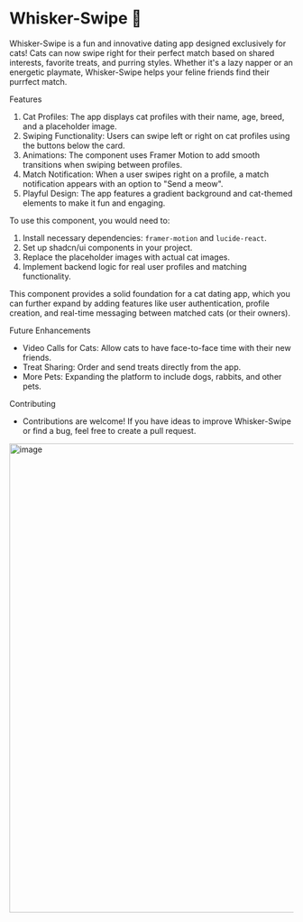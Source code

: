 # Whisker-Swipe 🐾

Whisker-Swipe is a fun and innovative dating app designed exclusively for cats! Cats can now swipe right for their perfect match based on shared interests, favorite treats, and purring styles. Whether it's a lazy napper or an energetic playmate, Whisker-Swipe helps your feline friends find their purrfect match.

Features
1. Cat Profiles: The app displays cat profiles with their name, age, breed, and a placeholder image.
2. Swiping Functionality: Users can swipe left or right on cat profiles using the buttons below the card.
3. Animations: The component uses Framer Motion to add smooth transitions when swiping between profiles.
4. Match Notification: When a user swipes right on a profile, a match notification appears with an option to "Send a meow".
5. Playful Design: The app features a gradient background and cat-themed elements to make it fun and engaging.


To use this component, you would need to:
1. Install necessary dependencies: `framer-motion` and `lucide-react`.
2. Set up shadcn/ui components in your project.
3. Replace the placeholder images with actual cat images.
4. Implement backend logic for real user profiles and matching functionality.


This component provides a solid foundation for a cat dating app, which you can further expand by adding features like user authentication, profile creation, and real-time messaging between matched cats (or their owners).

Future Enhancements
- Video Calls for Cats: Allow cats to have face-to-face time with their new friends.
- Treat Sharing: Order and send treats directly from the app.
- More Pets: Expanding the platform to include dogs, rabbits, and other pets.

Contributing
- Contributions are welcome! If you have ideas to improve Whisker-Swipe or find a bug, feel free to create a pull request.

<img width="832" alt="image" src="https://github.com/user-attachments/assets/271eab3e-9349-4f22-b3ea-8bc17600c328">
